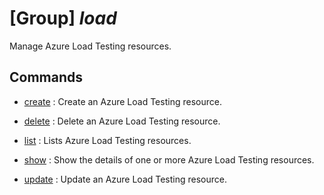 # [Group] _load_

Manage Azure Load Testing resources.

## Commands

- [create](/Commands/load/_create.md)
: Create an Azure Load Testing resource.

- [delete](/Commands/load/_delete.md)
: Delete an Azure Load Testing resource.

- [list](/Commands/load/_list.md)
: Lists Azure Load Testing resources.

- [show](/Commands/load/_show.md)
: Show the details of one or more Azure Load Testing resources.

- [update](/Commands/load/_update.md)
: Update an Azure Load Testing resource.
